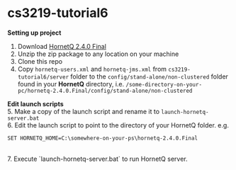 # cs3219-tutorial6

**Setting up project**<br>
1. Download [HornetQ 2.4.0 Final](http://downloads.jboss.org/hornetq/hornetq-2.4.0.Final-bin.zip)<br>
2. Unzip the zip package to any location on your machine<br>
3. Clone this repo<br>
4. Copy `hornetq-users.xml` and `hornetq-jms.xml` from `cs3219-tutorial6/server` folder to the `config/stand-alone/non-clustered` folder found in your **HornetQ** directory, i.e. `/some-directory-on-your-pc/hornetq-2.4.0.Final/config/stand-alone/non-clustered`<br>

**Edit launch scripts**<br>
5. Make a copy of the launch script and rename it to `launch-hornetq-server.bat` <br>
6. Edit the launch script to point to the directory of your HornetQ folder.
e.g.

    SET HORNETQ_HOME=C:\somewhere-on-your-ps\hornetq-2.4.0.Final
     
<br>
7. Execute `launch-hornetq-server.bat` to run HornetQ server.



